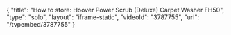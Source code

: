 {
    "title": "How to store: Hoover Power Scrub (Deluxe) Carpet Washer FH50",
    "type": "solo",
    "layout": "iframe-static",
    "videoId": "3787755",
    "url": "\/tvpembed\/3787755"
}